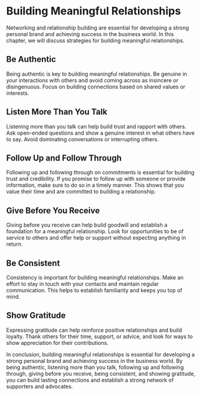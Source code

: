 Building Meaningful Relationships
==================================================================================

Networking and relationship building are essential for developing a strong personal brand and achieving success in the business world. In this chapter, we will discuss strategies for building meaningful relationships.

Be Authentic
------------

Being authentic is key to building meaningful relationships. Be genuine in your interactions with others and avoid coming across as insincere or disingenuous. Focus on building connections based on shared values or interests.

Listen More Than You Talk
-------------------------

Listening more than you talk can help build trust and rapport with others. Ask open-ended questions and show a genuine interest in what others have to say. Avoid dominating conversations or interrupting others.

Follow Up and Follow Through
----------------------------

Following up and following through on commitments is essential for building trust and credibility. If you promise to follow up with someone or provide information, make sure to do so in a timely manner. This shows that you value their time and are committed to building a relationship.

Give Before You Receive
-----------------------

Giving before you receive can help build goodwill and establish a foundation for a meaningful relationship. Look for opportunities to be of service to others and offer help or support without expecting anything in return.

Be Consistent
-------------

Consistency is important for building meaningful relationships. Make an effort to stay in touch with your contacts and maintain regular communication. This helps to establish familiarity and keeps you top of mind.

Show Gratitude
--------------

Expressing gratitude can help reinforce positive relationships and build loyalty. Thank others for their time, support, or advice, and look for ways to show appreciation for their contributions.

In conclusion, building meaningful relationships is essential for developing a strong personal brand and achieving success in the business world. By being authentic, listening more than you talk, following up and following through, giving before you receive, being consistent, and showing gratitude, you can build lasting connections and establish a strong network of supporters and advocates.

